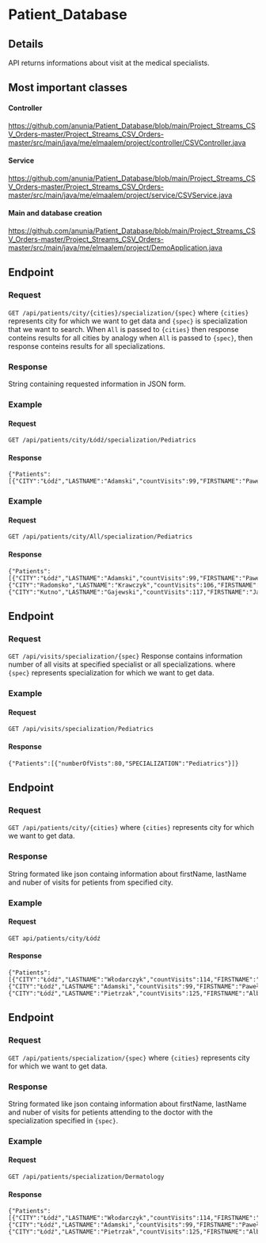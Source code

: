 # Patient_Database

## Details
API returns informations about visit at the medical specialists. 

## Most important classes

#### Controller
https://github.com/anunia/Patient_Database/blob/main/Project_Streams_CSV_Orders-master/Project_Streams_CSV_Orders-master/src/main/java/me/elmaalem/project/controller/CSVController.java

#### Service
https://github.com/anunia/Patient_Database/blob/main/Project_Streams_CSV_Orders-master/Project_Streams_CSV_Orders-master/src/main/java/me/elmaalem/project/service/CSVService.java

#### Main and database creation
https://github.com/anunia/Patient_Database/blob/main/Project_Streams_CSV_Orders-master/Project_Streams_CSV_Orders-master/src/main/java/me/elmaalem/project/DemoApplication.java

## Endpoint

### Request
`GET /api/patients/city/{cities}/specialization/{spec}`
where `{cities}` represents city for which we want to get data and `{spec}` is specialization that we want to search.
When `All` is passed to `{cities}` then response conteins results for all cities by analogy when `All` is passed to `{spec}`, then response conteins results for all specializations.


### Response
String containing requested information in JSON form.

### Example 
#### Request
`GET /api/patients/city/Łódź/specialization/Pediatrics`

#### Response
```
{"Patients":[{"CITY":"Łódź","LASTNAME":"Adamski","countVisits":99,"FIRSTNAME":"Paweł"}]}
```

### Example 
#### Request
`GET /api/patients/city/All/specialization/Pediatrics`

#### Response
```
{"Patients":[{"CITY":"Łódź","LASTNAME":"Adamski","countVisits":99,"FIRSTNAME":"Paweł"},{"CITY":"Radomsko","LASTNAME":"Krawczyk","countVisits":106,"FIRSTNAME":"Cyprian"},{"CITY":"Kutno","LASTNAME":"Gajewski","countVisits":117,"FIRSTNAME":"Janusz"}]}
```
## Endpoint

### Request
`GET /api/visits/specialization/{spec}`
Response contains information number of all visits at specified specialist or all specializations.
where `{spec}` represents specialization for which we want to get data.

### Example 
#### Request
`GET /api/visits/specialization/Pediatrics`

#### Response
```
{"Patients":[{"numberOfVists":80,"SPECIALIZATION":"Pediatrics"}]}
```

## Endpoint

### Request
`GET /api/patients/city/{cities}`
where `{cities}` represents city for which we want to get data.

### Response
String formated like json containg information about firstName, lastName and nuber of visits for petients from specified city.

### Example 
#### Request
`GET api/patients/city/Łódź`

#### Response
```
{"Patients":[{"CITY":"Łódź","LASTNAME":"Włodarczyk","countVisits":114,"FIRSTNAME":"Amir"},{"CITY":"Łódź","LASTNAME":"Adamski","countVisits":99,"FIRSTNAME":"Paweł"},{"CITY":"Łódź","LASTNAME":"Pietrzak","countVisits":125,"FIRSTNAME":"Albert"}]}
```

## Endpoint

### Request
`GET /api/patients/specialization/{spec}`
where `{cities}` represents city for which we want to get data.

### Response
String formated like json containg information about firstName, lastName and nuber of visits for petients attending to the doctor with the specialization specified in `{spec}`.

### Example 
#### Request
`GET /api/patients/specialization/Dermatology`

#### Response
```
{"Patients":[{"CITY":"Łódź","LASTNAME":"Włodarczyk","countVisits":114,"FIRSTNAME":"Amir"},{"CITY":"Łódź","LASTNAME":"Adamski","countVisits":99,"FIRSTNAME":"Paweł"},{"CITY":"Łódź","LASTNAME":"Pietrzak","countVisits":125,"FIRSTNAME":"Albert"}]}
```

